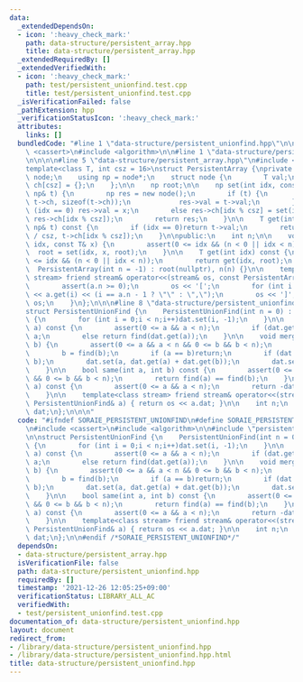 ```yaml
---
data:
  _extendedDependsOn:
  - icon: ':heavy_check_mark:'
    path: data-structure/persistent_array.hpp
    title: data-structure/persistent_array.hpp
  _extendedRequiredBy: []
  _extendedVerifiedWith:
  - icon: ':heavy_check_mark:'
    path: test/persistent_unionfind.test.cpp
    title: test/persistent_unionfind.test.cpp
  _isVerificationFailed: false
  _pathExtension: hpp
  _verificationStatusIcon: ':heavy_check_mark:'
  attributes:
    links: []
  bundledCode: "#line 1 \"data-structure/persistent_unionfind.hpp\"\n\n\n\n#include\
    \ <cassert>\n#include <algorithm>\n\n#line 1 \"data-structure/persistent_array.hpp\"\
    \n\n\n\n#line 5 \"data-structure/persistent_array.hpp\"\n#include <cstring>\n\n\
    template<class T, int csz = 16>\nstruct PersistentArray {\nprivate:\n    struct\
    \ node;\n    using np = node*;\n    struct node {\n        T val;\n        np\
    \ ch[csz] = {};\n    };\n\n    np root;\n\n    np set(int idx, const T& x, const\
    \ np& t) {\n        np res = new node();\n        if (t) {\n            memcpy(res->ch,\
    \ t->ch, sizeof(t->ch));\n            res->val = t->val;\n        }\n        if\
    \ (idx == 0) res->val = x;\n        else res->ch[idx % csz] = set(idx / csz, x,\
    \ res->ch[idx % csz]);\n        return res;\n    }\n\n    T get(int idx, const\
    \ np& t) const {\n        if (idx == 0)return t->val;\n        return get(idx\
    \ / csz, t->ch[idx % csz]);\n    }\n\npublic:\n    int n;\n\n    void set(int\
    \ idx, const T& x) {\n        assert(0 <= idx && (n < 0 || idx < n));\n      \
    \  root = set(idx, x, root);\n    }\n\n    T get(int idx) const {\n        assert(0\
    \ <= idx && (n < 0 || idx < n));\n        return get(idx, root);\n    }\n\n  \
    \  PersistentArray(int n = -1) : root(nullptr), n(n) {}\n\n    template<class\
    \ stream> friend stream& operator<<(stream& os, const PersistentArray& a) {\n\
    \        assert(a.n >= 0);\n        os << '[';\n        for (int i = 0;i < a.n;i++)os\
    \ << a.get(i) << (i == a.n - 1 ? \"\" : \",\");\n        os << ']';\n        return\
    \ os;\n    }\n};\n\n\n#line 8 \"data-structure/persistent_unionfind.hpp\"\n\n\
    struct PersistentUnionFind {\n    PersistentUnionFind(int n = 0) : n(n), dat(n)\
    \ {\n        for (int i = 0;i < n;i++)dat.set(i, -1);\n    }\n\n    int find(int\
    \ a) const {\n        assert(0 <= a && a < n);\n        if (dat.get(a) < 0)return\
    \ a;\n        else return find(dat.get(a));\n    }\n\n    void merge(int a, int\
    \ b) {\n        assert(0 <= a && a < n && 0 <= b && b < n);\n        a = find(a);\n\
    \        b = find(b);\n        if (a == b)return;\n        if (dat.get(a) > dat.get(b))std::swap(a,\
    \ b);\n        dat.set(a, dat.get(a) + dat.get(b));\n        dat.set(b, a);\n\
    \    }\n\n    bool same(int a, int b) const {\n        assert(0 <= a && a < n\
    \ && 0 <= b && b < n);\n        return find(a) == find(b);\n    }\n\n    int size(int\
    \ a) const {\n        assert(0 <= a && a < n);\n        return -dat.get(find(a));\n\
    \    }\n\n    template<class stream> friend stream& operator<<(stream& os, const\
    \ PersistentUnionFind& a) { return os << a.dat; }\n\n    int n;\n    PersistentArray<int>\
    \ dat;\n};\n\n\n"
  code: "#ifndef SORAIE_PERSISTENT_UNIONFIND\n#define SORAIE_PERSISTENT_UNIONFIND\n\
    \n#include <cassert>\n#include <algorithm>\n\n#include \"persistent_array.hpp\"\
    \n\nstruct PersistentUnionFind {\n    PersistentUnionFind(int n = 0) : n(n), dat(n)\
    \ {\n        for (int i = 0;i < n;i++)dat.set(i, -1);\n    }\n\n    int find(int\
    \ a) const {\n        assert(0 <= a && a < n);\n        if (dat.get(a) < 0)return\
    \ a;\n        else return find(dat.get(a));\n    }\n\n    void merge(int a, int\
    \ b) {\n        assert(0 <= a && a < n && 0 <= b && b < n);\n        a = find(a);\n\
    \        b = find(b);\n        if (a == b)return;\n        if (dat.get(a) > dat.get(b))std::swap(a,\
    \ b);\n        dat.set(a, dat.get(a) + dat.get(b));\n        dat.set(b, a);\n\
    \    }\n\n    bool same(int a, int b) const {\n        assert(0 <= a && a < n\
    \ && 0 <= b && b < n);\n        return find(a) == find(b);\n    }\n\n    int size(int\
    \ a) const {\n        assert(0 <= a && a < n);\n        return -dat.get(find(a));\n\
    \    }\n\n    template<class stream> friend stream& operator<<(stream& os, const\
    \ PersistentUnionFind& a) { return os << a.dat; }\n\n    int n;\n    PersistentArray<int>\
    \ dat;\n};\n\n#endif /*SORAIE_PERSISTENT_UNIONFIND*/"
  dependsOn:
  - data-structure/persistent_array.hpp
  isVerificationFile: false
  path: data-structure/persistent_unionfind.hpp
  requiredBy: []
  timestamp: '2021-12-26 12:05:25+09:00'
  verificationStatus: LIBRARY_ALL_AC
  verifiedWith:
  - test/persistent_unionfind.test.cpp
documentation_of: data-structure/persistent_unionfind.hpp
layout: document
redirect_from:
- /library/data-structure/persistent_unionfind.hpp
- /library/data-structure/persistent_unionfind.hpp.html
title: data-structure/persistent_unionfind.hpp
---
```

